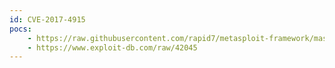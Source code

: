 ```yaml
---
id: CVE-2017-4915
pocs:
    - https://raw.githubusercontent.com/rapid7/metasploit-framework/master/modules/exploits/linux/local/vmware_alsa_config.rb
    - https://www.exploit-db.com/raw/42045
---
```


